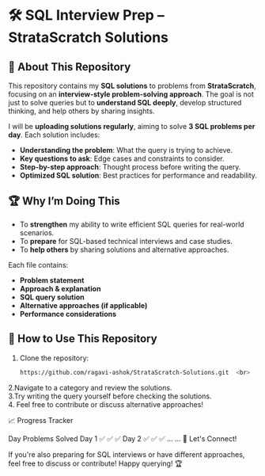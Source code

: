 # 🛠️ SQL Interview Prep – StrataScratch Solutions

## 📌 About This Repository
This repository contains my **SQL solutions** to problems from **StrataScratch**, focusing on an **interview-style problem-solving approach**. The goal is not just to solve queries but to **understand SQL deeply**, develop structured thinking, and help others by sharing insights.

I will be **uploading solutions regularly**, aiming to solve **3 SQL problems per day**. Each solution includes:
- **Understanding the problem**: What the query is trying to achieve.
- **Key questions to ask**: Edge cases and constraints to consider.
- **Step-by-step approach**: Thought process before writing the query.
- **Optimized SQL solution**: Best practices for performance and readability.

## 🏆 Why I’m Doing This
- To **strengthen** my ability to write efficient SQL queries for real-world scenarios.
- To **prepare** for SQL-based technical interviews and case studies.
- To **help others** by sharing solutions and alternative approaches.

Each file contains:
- **Problem statement**
- **Approach & explanation**
- **SQL query solution**
- **Alternative approaches (if applicable)**
- **Performance considerations**

## 📌 How to Use This Repository
1. Clone the repository:
   ```bash
   https://github.com/ragavi-ashok/StrataScratch-Solutions.git  <br>
2.Navigate to a category and review the solutions. <br>
3.Try writing the query yourself before checking the solutions. <br>
4. Feel free to contribute or discuss alternative approaches! <br>


📈 Progress Tracker

Day	Problems Solved
Day 1	✅ ✅ ✅
Day 2	✅ ✅ ✅
...	...
🌟 Let's Connect!

If you're also preparing for SQL interviews or have different approaches, feel free to discuss or contribute!
Happy querying! 🏆
